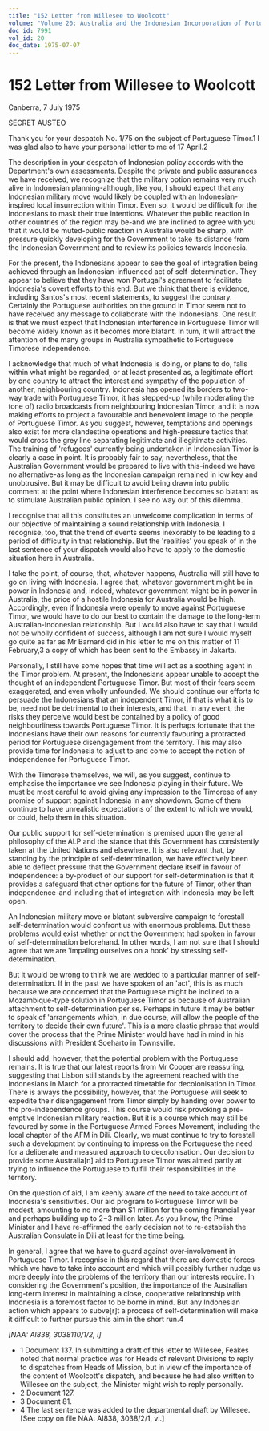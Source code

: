 ```yaml
---
title: "152 Letter from Willesee to Woolcott"
volume: "Volume 20: Australia and the Indonesian Incorporation of Portuguese Timor, 1974-1976"
doc_id: 7991
vol_id: 20
doc_date: 1975-07-07
---
```


# 152 Letter from Willesee to Woolcott

Canberra, 7 July 1975

SECRET AUSTEO

Thank you for your despatch No. 1/75 on the subject of Portuguese Timor.1 I was glad also to have your personal letter to me of 17 April.2

The description in your despatch of Indonesian policy accords with the Department's own assessments. Despite the private and public assurances we have received, we recognize that the military option remains very much alive in Indonesian planning-although, like you, I should expect that any Indonesian military move would likely be coupled with an Indonesian-inspired local insurrection within Timor. Even so, it would be difficult for the Indonesians to mask their true intentions. Whatever the public reaction in other countries of the region may be-and we are inclined to agree with you that it would be muted-public reaction in Australia would be sharp, with pressure quickly developing for the Government to take its distance from the Indonesian Government and to review its policies towards Indonesia.

For the present, the Indonesians appear to see the goal of integration being achieved through an Indonesian-influenced act of self-determination. They appear to believe that they have won Portugal's agreement to facilitate Indonesia's covert efforts to this end. But we think that there is evidence, including Santos's most recent statements, to suggest the contrary. Certainly the Portuguese authorities on the ground in Timor seem not to have received any message to collaborate with the Indonesians. One result is that we must expect that Indonesian interference in Portuguese Timor will become widely known as it becomes more blatant. In tum, it will attract the attention of the many groups in Australia sympathetic to Portuguese Timorese independence.

I acknowledge that much of what Indonesia is doing, or plans to do, falls within what might be regarded, or at least presented as, a legitimate effort by one country to attract the interest and sympathy of the population of another, neighbouring country. Indonesia has opened its borders to two-way trade with Portuguese Timor, it has stepped-up (while moderating the tone of) radio broadcasts from neighbouring Indonesian Timor, and it is now making efforts to project a favourable and benevolent image to the people of Portuguese Timor. As you suggest, however, temptations and openings also exist for more clandestine operations and high-pressure tactics that would cross the grey line separating legitimate and illegitimate activities. The training of 'refugees' currently being undertaken in Indonesian Timor is clearly a case in point. It is probably fair to say, nevertheless, that the Australian Government would be prepared to live with this-indeed we have no alternative-as long as the Indonesian campaign remained in low key and unobtrusive. But it may be difficult to avoid being drawn into public comment at the point where Indonesian interference becomes so blatant as to stimulate Australian public opinion. I see no way out of this dilemma.

I recognise that all this constitutes an unwelcome complication in terms of our objective of maintaining a sound relationship with Indonesia. I recognise, too, that the trend of events seems inexorably to be leading to a period of difficulty in that relationship. But the 'realities' you speak of in the last sentence of your dispatch would also have to apply to the domestic situation here in Australia.

I take the point, of course, that, whatever happens, Australia will still have to go on living with Indonesia. I agree that, whatever government might be in power in Indonesia and, indeed, whatever government might be in power in Australia, the price of a hostile Indonesia for Australia would be high. Accordingly, even if Indonesia were openly to move against Portuguese Timor, we would have to do our best to contain the damage to the long-term Australian-Indonesian relationship. But I would also have to say that I would not be wholly confident of success, although I am not sure I would myself go quite as far as Mr Barnard did in his letter to me on this matter of 11 February,3 a copy of which has been sent to the Embassy in Jakarta.

Personally, I still have some hopes that time will act as a soothing agent in the Timor problem. At present, the Indonesians appear unable to accept the thought of an independent Portuguese Timor. But most of their fears seem exaggerated, and even wholly unfounded. We should continue our efforts to persuade the Indonesians that an independent Timor, if that is what it is to be, need not be detrimental to their interests, and that, in any event, the risks they perceive would best be contained by a policy of good neighbourliness towards Portuguese Timor. It is perhaps fortunate that the Indonesians have their own reasons for currently favouring a protracted period for Portuguese disengagement from the territory. This may also provide time for Indonesia to adjust to and come to accept the notion of independence for Portuguese Timor.

With the Timorese themselves, we will, as you suggest, continue to emphasise the importance we see Indonesia playing in their future. We must be most careful to avoid giving any impression to the Timorese of any promise of support against Indonesia in any showdown. Some of them continue to have unrealistic expectations of the extent to which we would, or could, help them in this situation.

Our public support for self-determination is premised upon the general philosophy of the ALP and the stance that this Government has consistently taken at the United Nations and elsewhere. It is also relevant that, by standing by the principle of self-determination, we have effectively been able to deflect pressure that the Government declare itself in favour of independence: a by-product of our support for self-determination is that it provides a safeguard that other options for the future of Timor, other than independence-and including that of integration with Indonesia-may be left open.

An Indonesian military move or blatant subversive campaign to forestall self-determination would confront us with enormous problems. But these problems would exist whether or not the Government had spoken in favour of self-determination beforehand. In other words, I am not sure that I should agree that we are 'impaling ourselves on a hook' by stressing self-determination.

But it would be wrong to think we are wedded to a particular manner of self-determination. If in the past we have spoken of an 'act', this is as much because we are concerned that the Portuguese might be inclined to a Mozambique-type solution in Portuguese Timor as because of Australian attachment to self-determination per se. Perhaps in future it may be better to speak of 'arrangements which, in due course, will allow the people of the territory to decide their own future'. This is a more elastic phrase that would cover the process that the Prime Minister would have had in mind in his discussions with President Soeharto in Townsville.

I should add, however, that the potential problem with the Portuguese remains. It is true that our latest reports from Mr Cooper are reassuring, suggesting that Lisbon still stands by the agreement reached with the Indonesians in March for a protracted timetable for decolonisation in Timor. There is always the possibility, however, that the Portuguese will seek to expedite their disengagement from Timor simply by handing over power to the pro-independence groups. This course would risk provoking a pre-emptive Indonesian military reaction. But it is a course which may still be favoured by some in the Portuguese Armed Forces Movement, including the local chapter of the AFM in Dili. Clearly, we must continue to try to forestall such a development by continuing to impress on the Portuguese the need for a deliberate and measured approach to decolonisation. Our decision to provide some Australia[n] aid to Portuguese Timor was aimed partly at trying to influence the Portuguese to fulfill their responsibilities in the territory.

On the question of aid, I am keenly aware of the need to take account of Indonesia's sensitivities. Our aid program to Portuguese Timor will be modest, amounting to no more than $1 million for the coming financial year and perhaps building up to $2-$3 million later. As you know, the Prime Minister and I have re-affirmed the early decision not to re-establish the Australian Consulate in Dili at least for the time being.

In general, I agree that we have to guard against over-involvement in Portuguese Timor. I recognise in this regard that there are domestic forces which we have to take into account and which will possibly further nudge us more deeply into the problems of the territory than our interests require. In considering the Government's position, the importance of the Australian long-term interest in maintaining a close, cooperative relationship with Indonesia is a foremost factor to be borne in mind. But any Indonesian action which appears to subve[r]t a process of self-determination will make it difficult to further pursue this aim in the short run.4

_[NAA: Al838, 3038110/1/2, i]_

  * 1 Document 137. In submitting a draft of this letter to Willesee, Feakes noted that normal practice was for Heads of relevant Divisions to reply to dispatches from Heads of Mission, but in view of the importance of the content of Woolcott's dispatch, and because he had also written to Willesee on the subject, the Minister might wish to reply personally. 
  * 2  Document 127. 
  * 3 Document 81.
  * 4 The last sentence was added to the departmental draft by Willesee. [See copy on file NAA: Al838, 3038/2/1, vi.]


